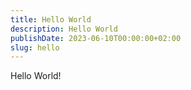 ```yaml
---
title: Hello World
description: Hello World
publishDate: 2023-06-10T00:00:00+02:00
slug: hello
---
```

Hello World!
